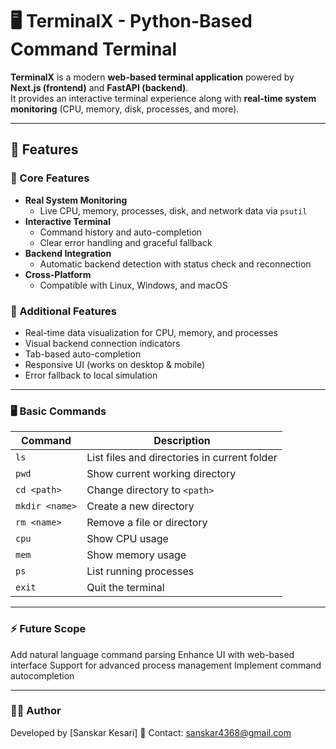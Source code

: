 # 🖥️ TerminalX - Python-Based Command Terminal

**TerminalX** is a modern **web-based terminal application** powered by **Next.js (frontend)** and **FastAPI (backend)**.  
It provides an interactive terminal experience along with **real-time system monitoring** (CPU, memory, disk, processes, and more).

---

## 🚀 Features

### 🔧 Core Features
- **Real System Monitoring**
  - Live CPU, memory, processes, disk, and network data via `psutil`
- **Interactive Terminal**
  - Command history and auto-completion
  - Clear error handling and graceful fallback
- **Backend Integration**
  - Automatic backend detection with status check and reconnection
- **Cross-Platform**
  - Compatible with Linux, Windows, and macOS

### 🎨 Additional Features
- Real-time data visualization for CPU, memory, and processes
- Visual backend connection indicators
- Tab-based auto-completion
- Responsive UI (works on desktop & mobile)
- Error fallback to local simulation

---

### 🖥️ Basic Commands

| Command        | Description                                  |
| -------------- | -------------------------------------------- |
| `ls`           | List files and directories in current folder |
| `pwd`          | Show current working directory               |
| `cd <path>`    | Change directory to `<path>`                 |
| `mkdir <name>` | Create a new directory                       |
| `rm <name>`    | Remove a file or directory                   |
| `cpu`          | Show CPU usage                               |
| `mem`          | Show memory usage                            |
| `ps`           | List running processes                       |
| `exit`         | Quit the terminal                            |

---

### ⚡ Future Scope

Add natural language command parsing
Enhance UI with web-based interface
Support for advanced process management
Implement command autocompletion

---
### 👨‍💻 Author

Developed by [Sanskar Kesari]
📧 Contact: sanskar4368@gmail.com
